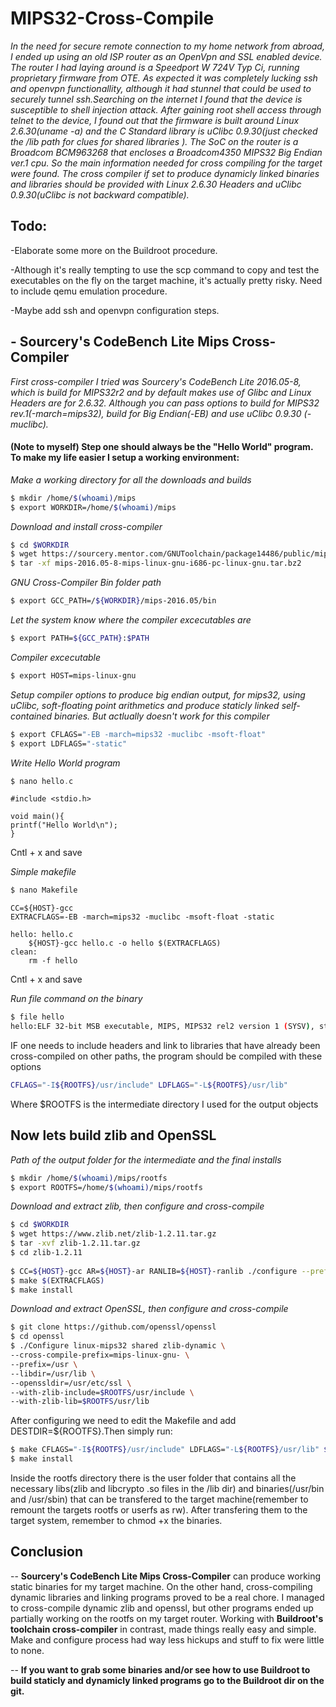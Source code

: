 # MIPS32-Cross-Compile

*In the need for secure remote connection to my home network from abroad, I ended up using an old ISP router as an OpenVpn and SSL enabled device. The router I had laying around is a Speedport W 724V Typ Ci, running proprietary firmware from OTE. As expected it was completely lucking ssh and openvpn functionallity, although it had stunnel that could be used to securely tunnel ssh.Searching on the internet I found that the device is susceptible to shell injection attack. After gaining root shell access through telnet to the device, I found out that the firmware is built around Linux 2.6.30(uname -a) and the C Standard library is uClibc 0.9.30(just checked the /lib path for clues for shared libraries ). The SoC on the router is a Broadcom BCM963268 that encloses a Broadcom4350 MIPS32 Big Endian ver.1 cpu.
So the main information needed for cross compiling for the target were found. The cross compiler if set to produce dynamicly linked binaries and libraries should be provided with Linux 2.6.30 Headers and uClibc 0.9.30(uClibc is not backward compatible).*

## Todo:
-Elaborate some more on the Buildroot procedure.

-Although it's really tempting to use the scp command to copy and test the executables on the fly on the target machine, it's actually pretty risky. Need to include qemu emulation procedure.

-Maybe add ssh and openvpn configuration steps.


## - Sourcery's CodeBench Lite Mips Cross-Compiler
   *First cross-compiler I tried was Sourcery's CodeBench Lite 2016.05-8, which is build for MIPS32r2 and by default makes use of Glibc and Linux Headers are for 2.6.32. Although you can pass options to build for MIPS32 rev.1(-march=mips32), build for Big Endian(-EB) and use uClibc 0.9.30 (-muclibc).*

#### (Note to myself) Step one should always be the "Hello World" program. To make my life easier I setup a working environment:

*Make a working directory for all the downloads and builds*
```bash
$ mkdir /home/$(whoami)/mips
$ export WORKDIR=/home/$(whoami)/mips
```

*Download and install cross-compiler*
```bash
$ cd $WORKDIR
$ wget https://sourcery.mentor.com/GNUToolchain/package14486/public/mips-linux-gnu/mips-2016.05-8-mips-linux-gnu-i686-pc-linux-gnu.tar.bz2
$ tar -xf mips-2016.05-8-mips-linux-gnu-i686-pc-linux-gnu.tar.bz2
```

*GNU Cross-Compiler Bin folder path*
```bash
$ export GCC_PATH=/${WORKDIR}/mips-2016.05/bin 
```

*Let the system know where the compiler excecutables are*
```bash
$ export PATH=${GCC_PATH}:$PATH
```

*Compiler excecutable*
```bash
$ export HOST=mips-linux-gnu
```

*Setup compiler options to produce big endian output, for mips32, using uClibc, soft-floating point arithmetics and produce staticly linked self-contained binaries. But actlually doesn't work for this compiler*
```bash
$ export CFLAGS="-EB -march=mips32 -muclibc -msoft-float"
$ export LDFLAGS="-static"
```

*Write Hello World program*
```c
$ nano hello.c
```
```code
#include <stdio.h>

void main(){
printf("Hello World\n");
}
```
Cntl + x and save

*Simple makefile*
```bash
$ nano Makefile
```
```code
CC=${HOST}-gcc
EXTRACFLAGS=-EB -march=mips32 -muclibc -msoft-float -static

hello: hello.c
	${HOST}-gcc hello.c -o hello $(EXTRACFLAGS)
clean:
	rm -f hello
```
Cntl + x and save

*Run file command on the binary*
```bash
$ file hello
hello:ELF 32-bit MSB executable, MIPS, MIPS32 rel2 version 1 (SYSV), statically linked, not stripped
```
IF one needs to include headers and link to libraries that have already been cross-compiled on other paths, the program should be compiled with these options
```bash
CFLAGS="-I${ROOTFS}/usr/include" LDFLAGS="-L${ROOTFS}/usr/lib"
```
Where $ROOTFS is the intermediate directory I used for the output objects

## Now lets build zlib and OpenSSL

*Path of the output folder for the intermediate and the final installs*
```bash
$ mkdir /home/$(whoami)/mips/rootfs
$ export ROOTFS=/home/$(whoami)/mips/rootfs
```
*Download and extract zlib, then configure and cross-compile*
```bash
$ cd $WORKDIR
$ wget https://www.zlib.net/zlib-1.2.11.tar.gz
$ tar -xvf zlib-1.2.11.tar.gz
$ cd zlib-1.2.11
 
$ CC=${HOST}-gcc AR=${HOST}-ar RANLIB=${HOST}-ranlib ./configure --prefix=$ROOTFS/usr  
$ make $(EXTRACFLAGS)
$ make install
```
*Download and extract OpenSSL, then configure and cross-compile*
```bash
$ git clone https://github.com/openssl/openssl
$ cd openssl
$ ./Configure linux-mips32 shared zlib-dynamic \
--cross-compile-prefix=mips-linux-gnu- \
--prefix=/usr \
--libdir=/usr/lib \
--openssldir=/usr/etc/ssl \
--with-zlib-include=$ROOTFS/usr/include \
--with-zlib-lib=$ROOTFS/usr/lib
```
After configuring we need to edit the Makefile and add DESTDIR=${ROOTFS}.Then simply run:
```bash
$ make CFLAGS="-I${ROOTFS}/usr/include" LDFLAGS="-L${ROOTFS}/usr/lib" $(EXTRACFLAGS)
$ make install
```

Inside the rootfs directory there is the user folder that contains all the necessary libs(zlib and libcrypto .so files in the /lib dir) and binaries(/usr/bin and /usr/sbin) that can be transfered to the target machine(remember to remount the targets rootfs or userfs as rw).  After transfering them to the target system, remember to chmod +x the binaries.
 


## Conclusion
-- **Sourcery's CodeBench Lite Mips Cross-Compiler** can produce working static binaries for my target machine. On the other hand, cross-compiling dynamic libraries and linking programs proved to be a real chore. I managed to cross-compile dynamic zlib and openssl, but other programs ended up partially working on the rootfs on my target router. 
Working with **Buildroot's toolchain cross-compiler** in contrast, made things really easy and simple. Make and configure process had way less hickups and stuff to fix were little to none. 

-- **If you want to grab some binaries and/or see how to use Buildroot to build staticly and dynamicly linked programs go to the Buildroot dir on the git.**
